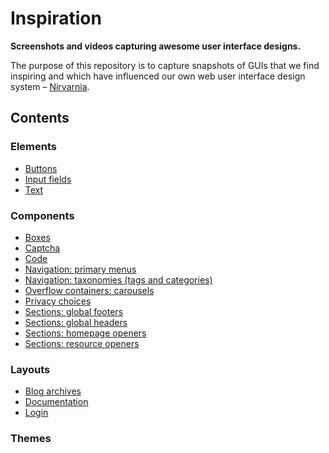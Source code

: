 # Inspiration

**Screenshots and videos capturing awesome user interface designs.**

The purpose of this repository is to capture snapshots of GUIs that we find inspiring and which have influenced our own web user interface design system – [Nirvarnia](https://github.com/nirvarnia).

## Contents

### Elements

- [Buttons](./elements/buttons)
- [Input fields](./elements/input-fields)
- [Text](./elements/text)

### Components

- [Boxes](./components/boxes)
- [Captcha](./components/captcha)
- [Code](./components/code)
- [Navigation: primary menus](./components/navigation/primary-menus)
- [Navigation: taxonomies (tags and categories)](./components/navigation/taxonomies)
- [Overflow containers: carousels](./components/overflow/carousels)
- [Privacy choices](./components/privacy-choices)
- [Sections: global footers](./components/sections/global-footers)
- [Sections: global headers](./components/sections/global-headers)
- [Sections: homepage openers](./components/sections/homepage-openers)
- [Sections: resource openers](./components/sections/resource-openers)

### Layouts

- [Blog archives](./layouts/blog-archives)
- [Documentation](./layouts/documentation)
- [Login](./layouts/login)

### Themes
